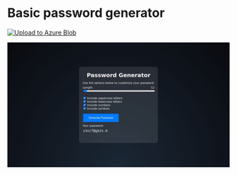 # Basic password generator

[![Upload to Azure Blob](https://github.com/rvdwegen/Basic-password-generator/actions/workflows/azure-static-web-apps-polite-water-0c26afe03.yml/badge.svg?branch=main)](https://github.com/rvdwegen/Basic-password-generator/actions/workflows/azure-static-web-apps-polite-water-0c26afe03.yml)

![Alt text](/screenshots/desktopPage1280x720.jpeg?raw=true "Password generator preview")
